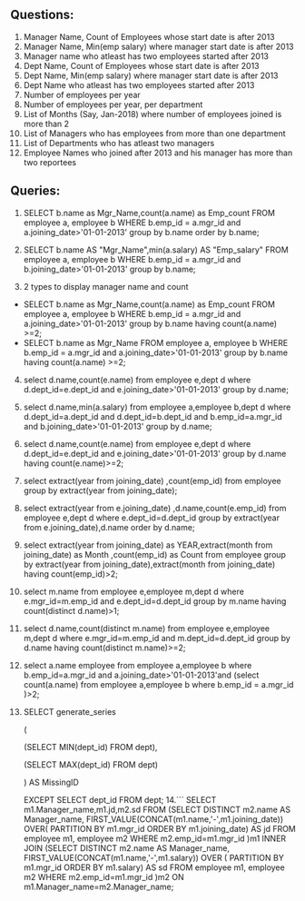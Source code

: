 ## **Questions:**

1. Manager Name, Count of Employees whose start date is after 2013
2. Manager Name, Min(emp salary) where manager start date is after 2013
3. Manager name who atleast has two employees started after 2013
4. Dept Name, Count of Employees whose start date is after 2013
5. Dept Name, Min(emp salary) where manager start date is after 2013
6. Dept Name who atleast has two employees started after 2013
7. Number of employees per year
8. Number of employees per year, per department
9. List of Months (Say, Jan-2018) where number of employees joined is more than 2
10. List of Managers who has employees from more than one department
11. List of Departments who has atleast two managers
12. Employee Names who joined after 2013 and his manager has more than two reportees

## **Queries:**

1.  SELECT b.name as  Mgr_Name,count(a.name) as Emp_count FROM employee a, employee b WHERE b.emp_id = a.mgr_id and a.joining_date>'01-01-2013' group by b.name order by b.name;

2. SELECT b.name AS "Mgr_Name",min(a.salary) AS "Emp_salary" FROM employee a, employee b WHERE b.emp_id = a.mgr_id and  b.joining_date>'01-01-2013' group by b.name;

3. 2 types to display manager name and count 

 *  SELECT b.name as  Mgr_Name,count(a.name) as Emp_count FROM employee a, employee b WHERE b.emp_id = a.mgr_id and a.joining_date>'01-01-2013' group by b.name  having count(a.name) >=2;
 *  SELECT b.name as  Mgr_Name FROM employee a, employee b WHERE b.emp_id = a.mgr_id and  a.joining_date>'01-01-2013' group by b.name  having count(a.name) >=2;

4. select d.name,count(e.name) from employee e,dept d  where d.dept_id=e.dept_id and e.joining_date>'01-01-2013' group by d.name;

5. select d.name,min(a.salary) from employee a,employee b,dept d  where d.dept_id=a.dept_id and d.dept_id=b.dept_id and b.emp_id=a.mgr_id and  b.joining_date>'01-01-2013' group by d.name;

6.  select d.name,count(e.name) from employee e,dept d  where d.dept_id=e.dept_id and e.joining_date>'01-01-2013' group by d.name having count(e.name)>=2;

7. select extract(year from joining_date) ,count(emp_id) from employee group by extract(year from joining_date);

8. select extract(year from e.joining_date) ,d.name,count(e.emp_id) from employee e,dept d where e.dept_id=d.dept_id group by extract(year from e.joining_date),d.name order by d.name;

9. select extract(year from joining_date) as YEAR,extract(month from joining_date) as Month ,count(emp_id) as Count from employee group by extract(year from joining_date),extract(month from joining_date) having count(emp_id)>2;


10. select m.name from employee e,employee m,dept d where e.mgr_id=m.emp_id and e.dept_id=d.dept_id group by m.name having count(distinct d.name)>1;

11. select d.name,count(distinct m.name) from employee e,employee m,dept d where e.mgr_id=m.emp_id and m.dept_id=d.dept_id group by d.name having count(distinct m.name)>=2;

12. select a.name employee from employee a,employee b where b.emp_id=a.mgr_id and a.joining_date>'01-01-2013'and (select count(a.name) from employee a,employee b where b.emp_id = a.mgr_id )>2;

13. SELECT generate_series

       (      
       
       (SELECT MIN(dept_id) FROM dept),
         
       (SELECT MAX(dept_id) FROM dept)
       
       ) AS MissingID
       
    EXCEPT 
         SELECT dept_id FROM dept;
14.``` SELECT m1.Manager_name,m1.jd,m2.sd
FROM
    (SELECT    DISTINCT m2.name AS Manager_name,
    FIRST_VALUE(CONCAT(m1.name,'-',m1.joining_date)) OVER(
    PARTITION BY m1.mgr_id
    ORDER BY m1.joining_date) AS jd
    FROM employee m1, employee m2
    WHERE m2.emp_id=m1.mgr_id
    )m1 
INNER JOIN
    (SELECT DISTINCT m2.name AS Manager_name,
    FIRST_VALUE(CONCAT(m1.name,'-',m1.salary)) OVER ( 
    PARTITION BY m1.mgr_id 
    ORDER BY m1.salary) AS sd 
    FROM employee m1, employee m2 
    WHERE m2.emp_id=m1.mgr_id
    )m2
ON m1.Manager_name=m2.Manager_name;
```
